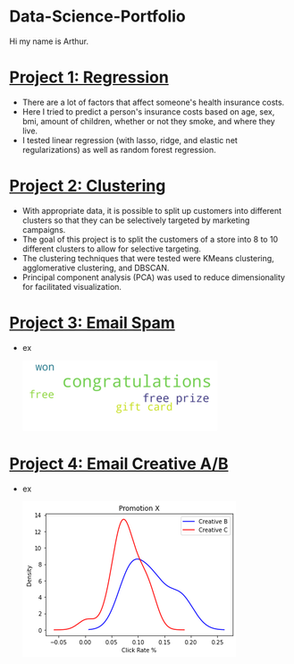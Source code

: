 # Data-Science-Portfolio
Hi my name is Arthur.

# [Project 1: Regression](https://github.com/ArthurSarkissyan/Insurance-Charges-Prediction)
- There are a lot of factors that affect someone's health insurance costs.
- Here I tried to predict a person's insurance costs based on age, sex, bmi, amount of children, whether or not they smoke, and where they live.
- I tested linear regression (with lasso, ridge, and elastic net regularizations) as well as random forest regression. 

# [Project 2: Clustering](https://github.com/ArthurSarkissyan/Customer-Segmentation)
- With appropriate data, it is possible to split up customers into different clusters so that they can be selectively targeted by marketing campaigns.
- The goal of this project is to split the customers of a store into 8 to 10 different clusters to allow for selective targeting.
- The clustering techniques that were tested were KMeans clustering, agglomerative clustering, and DBSCAN.
- Principal component analysis (PCA) was used to reduce dimensionality for facilitated visualization.

# [Project 3: Email Spam](https://github.com/ArthurSarkissyan/Email-Spam-Classifier-Example)
- ex

 	![](/images/spam_words.png)

# [Project 4: Email Creative A/B](https://github.com/ArthurSarkissyan/Email-Creative-T-Test-Example)
- ex

 	![](/images/email_t-test.png)
